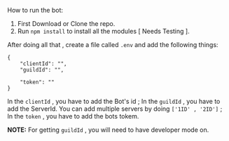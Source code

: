 How to run the bot:
1. First Download or Clone the repo.
2. Run `npm install` to install all the modules [ Needs Testing ].

After doing all that , create a file called `.env` and add the following things:
```env
{
    "clientId": "",
	"guildId": "",

	"token": ""
}
```
In the `clientId` , you have to add the Bot's id ; In the `guildId` , you have to add the ServerId. You can add multiple servers by doing `['1ID' , '2ID']` ; In the `token` , you have to add the bots tokem.

**NOTE:** For getting `guildId` , you will need to have developer mode on.